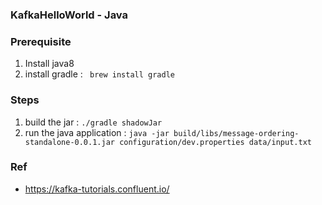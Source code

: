 ### KafkaHelloWorld - Java

### Prerequisite
1. Install java8
2. install gradle : ` brew install gradle`

### Steps
1. build the jar : `./gradle shadowJar`
2. run the java application : `java -jar build/libs/message-ordering-standalone-0.0.1.jar configuration/dev.properties data/input.txt`


### Ref
- https://kafka-tutorials.confluent.io/